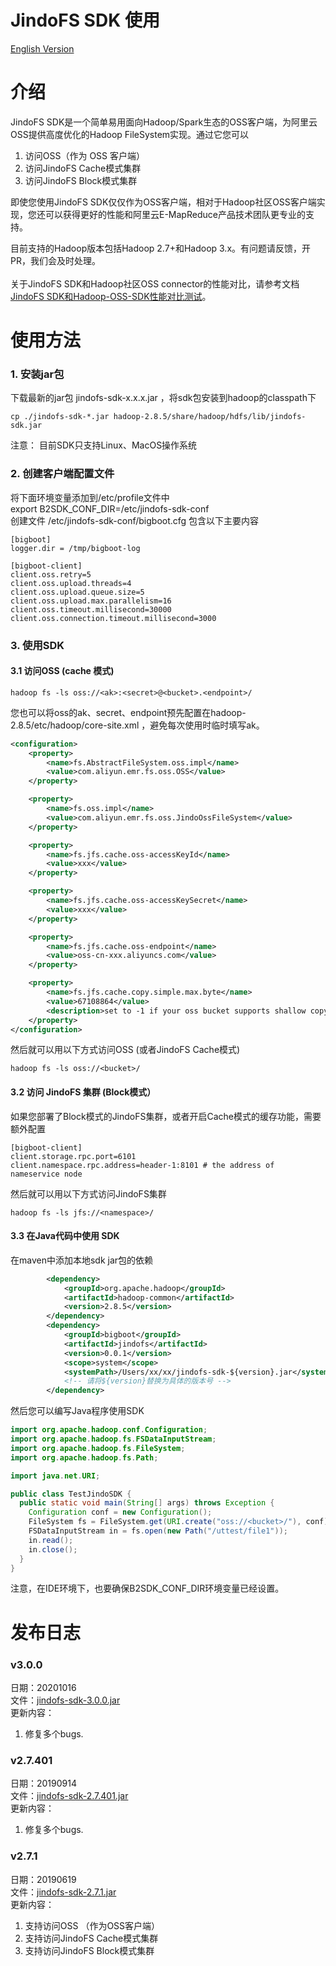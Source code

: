 # JindoFS SDK 使用
[English Version](./jindofs_sdk_how_to_en.md)

<a name="3baNh"></a>
# 介绍

JindoFS SDK是一个简单易用面向Hadoop/Spark生态的OSS客户端，为阿里云OSS提供高度优化的Hadoop FileSystem实现。通过它您可以

1. 访问OSS（作为 OSS 客户端）
1. 访问JindoFS Cache模式集群
1. 访问JindoFS Block模式集群



即使您使用JindoFS SDK仅仅作为OSS客户端，相对于Hadoop社区OSS客户端实现，您还可以获得更好的性能和阿里云E-MapReduce产品技术团队更专业的支持。

目前支持的Hadoop版本包括Hadoop 2.7+和Hadoop 3.x。有问题请反馈，开PR，我们会及时处理。<br />
<br />关于JindoFS SDK和Hadoop社区OSS connector的性能对比，请参考文档[JindoFS SDK和Hadoop-OSS-SDK性能对比测试](./jindofs_sdk_vs_hadoop_sdk.md)。<br />

<a name="CLFRq"></a>
# 使用方法

<a name="EKEBo"></a>
### 1. 安装jar包
下载最新的jar包 jindofs-sdk-x.x.x.jar ，将sdk包安装到hadoop的classpath下
```
cp ./jindofs-sdk-*.jar hadoop-2.8.5/share/hadoop/hdfs/lib/jindofs-sdk.jar
```
注意： 目前SDK只支持Linux、MacOS操作系统<br />

<a name="fewNY"></a>
### 2. 创建客户端配置文件
将下面环境变量添加到/etc/profile文件中<br />export B2SDK_CONF_DIR=/etc/jindofs-sdk-conf<br />创建文件 /etc/jindofs-sdk-conf/bigboot.cfg  包含以下主要内容
```
[bigboot]
logger.dir = /tmp/bigboot-log

[bigboot-client]
client.oss.retry=5
client.oss.upload.threads=4
client.oss.upload.queue.size=5
client.oss.upload.max.parallelism=16
client.oss.timeout.millisecond=30000
client.oss.connection.timeout.millisecond=3000
```


<a name="mZiaE"></a>
### 3. 使用SDK
<a name="exCE9"></a>
#### 3.1 访问OSS (cache 模式) 
```
hadoop fs -ls oss://<ak>:<secret>@<bucket>.<endpoint>/
```
您也可以将oss的ak、secret、endpoint预先配置在hadoop-2.8.5/etc/hadoop/core-site.xml ，避免每次使用时临时填写ak。
```xml
<configuration>
    <property>
        <name>fs.AbstractFileSystem.oss.impl</name>
        <value>com.aliyun.emr.fs.oss.OSS</value>
    </property>

    <property>
        <name>fs.oss.impl</name>
        <value>com.aliyun.emr.fs.oss.JindoOssFileSystem</value>
    </property>

    <property>
        <name>fs.jfs.cache.oss-accessKeyId</name>
        <value>xxx</value>
    </property>

    <property>
        <name>fs.jfs.cache.oss-accessKeySecret</name>
        <value>xxx</value>
    </property>

    <property>
        <name>fs.jfs.cache.oss-endpoint</name>
        <value>oss-cn-xxx.aliyuncs.com</value>
    </property>

    <property>
        <name>fs.jfs.cache.copy.simple.max.byte</name>
        <value>67108864</value>
        <description>set to -1 if your oss bucket supports shallow copy.</description>
    </property>
</configuration>
```
然后就可以用以下方式访问OSS (或者JindoFS Cache模式)
```
hadoop fs -ls oss://<bucket>/
```
<a name="23Hbj"></a>
#### 3.2 访问 JindoFS 集群 (Block模式）
如果您部署了Block模式的JindoFS集群，或者开启Cache模式的缓存功能，需要额外配置
```
[bigboot-client]
client.storage.rpc.port=6101
client.namespace.rpc.address=header-1:8101 # the address of nameservice node
```
然后就可以用以下方式访问JindoFS集群
```
hadoop fs -ls jfs://<namespace>/
```
<a name="ko0uT"></a>
#### 3.3 在Java代码中使用 SDK
在maven中添加本地sdk jar包的依赖
```xml
        <dependency>
            <groupId>org.apache.hadoop</groupId>
            <artifactId>hadoop-common</artifactId>
            <version>2.8.5</version>
        </dependency>
        <dependency>
            <groupId>bigboot</groupId>
            <artifactId>jindofs</artifactId>
            <version>0.0.1</version>
            <scope>system</scope>
            <systemPath>/Users/xx/xx/jindofs-sdk-${version}.jar</systemPath>
            <!-- 请将${version}替换为具体的版本号 -->
        </dependency>
```
然后您可以编写Java程序使用SDK
```java
import org.apache.hadoop.conf.Configuration;
import org.apache.hadoop.fs.FSDataInputStream;
import org.apache.hadoop.fs.FileSystem;
import org.apache.hadoop.fs.Path;

import java.net.URI;

public class TestJindoSDK {
  public static void main(String[] args) throws Exception {
    Configuration conf = new Configuration();
    FileSystem fs = FileSystem.get(URI.create("oss://<bucket>/"), conf);
    FSDataInputStream in = fs.open(new Path("/uttest/file1"));
    in.read();
    in.close();
  }
}
```
注意，在IDE环境下，也要确保B2SDK_CONF_DIR环境变量已经设置。

<a name="WwYXi"></a>
# 发布日志

<a name="TqRR6"></a>
### v3.0.0
日期：20201016<br />文件：[jindofs-sdk-3.0.0.jar](https://smartdata-binary.oss-cn-shanghai.aliyuncs.com/jindofs-sdk-3.0.0.jar)<br />更新内容：

1. 修复多个bugs.

<a name="TqRR6"></a>
### v2.7.401
日期：20190914<br />文件：[jindofs-sdk-2.7.401.jar](https://smartdata-binary.oss-cn-shanghai.aliyuncs.com/jindofs-sdk-2.7.401.jar)<br />更新内容：

1. 修复多个bugs.

<a name="TqRR6"></a>
### v2.7.1
日期：20190619<br />文件：[jindofs-sdk-2.7.1.jar](https://smartdata-binary.oss-cn-shanghai.aliyuncs.com/jindofs-sdk-2.7.1.jar)<br />更新内容：

1. 支持访问OSS （作为OSS客户端）
1. 支持访问JindoFS Cache模式集群
1. 支持访问JindoFS Block模式集群

<br />
